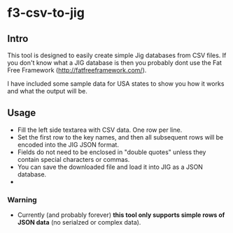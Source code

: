 # f3-csv-to-jig

## Intro
This tool is designed to easily create simple Jig databases from CSV files. If you don't know what a JIG database is then you probably dont use the Fat Free Framework (http://fatfreeframework.com/).

I have included some sample data for USA states to show you how it works and what the output will be.

## Usage
* Fill the left side textarea with CSV data. One row per line.
* Set the first row to the key names, and then all subsequent rows will be encoded into the JIG JSON format. 
* Fields do not need to be enclosed in "double quotes" unless they contain special characters or commas.
* You can save the downloaded file and load it into JIG as a JSON database.
* 
### Warning
* Currently (and probably forever) **this tool only supports simple rows of JSON data**  (no serialzed or complex data).
